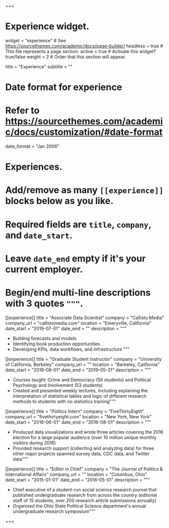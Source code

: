 +++
# Experience widget.
widget = "experience"  # See https://sourcethemes.com/academic/docs/page-builder/
headless = true  # This file represents a page section.
active = true  # Activate this widget? true/false
weight = 2  # Order that this section will appear.

title = "Experience"
subtitle = ""

# Date format for experience
#   Refer to https://sourcethemes.com/academic/docs/customization/#date-format
date_format = "Jan 2006"

# Experiences.
#   Add/remove as many `[[experience]]` blocks below as you like.
#   Required fields are `title`, `company`, and `date_start`.
#   Leave `date_end` empty if it's your current employer.
#   Begin/end multi-line descriptions with 3 quotes `"""`.
[[experience]]
  title = "Associate Data Scientist"
  company = "Callisto Media"
  company_url = "callistomedia.com"
  location = "Emeryville, California"
  date_start = "2019-07-01"
  date_end = ""
  description = """
  * Building forecasts and models
  * Identifying book production opportunities
  * Developing KPIs, data workflows, and infrastructure
  """

[[experience]]
  title = "Graduate Student Instructor"
  company = "University of California, Berkeley"
  company_url = ""
  location = "Berkeley, California"
  date_start = "2018-08-01"
  date_end = "2019-05-31"
  description = """
  * Courses taught: Crime and Democracy (56 students) and Political Psychology and Involvement (53 students)
  * Created and presented weekly lectures, including explaining the interpretation of statistical tables and logic of different research methods to students with no statistics training"""
  
[[experience]]
  title = "Politics Intern"
  company = "FiveThirtyEight"
  company_url = "fivethirtyeight.com"
  location = "New York, New York"
  date_start = "2016-06-01"
  date_end = "2016-08-01"
  description = """
  * Produced data visualizations and wrote three articles covering the 2016 election for a large popular audience (over 10 million unique monthly visitors during 2016)
  * Provided research support (collecting and analyzing data) for three other major projects spanned survey data, CDC data, and Twitter data"""
  
[[experience]]
  title = "Editor in Chief"
  company = "The Journal of Politics & International Affairs"
  company_url = ""
  location = "Columbus, Ohio"
  date_start = "2015-01-01"
  date_end = "2016-05-01"
  description = """
  * Chief executive of a student-run social science research journal that published undergraduate research from across the country (editorial staff of 15 students, over 200 research article submissions annually)
  * Organized the Ohio State Political Science department's annual undergraduate research symposium"""

+++
